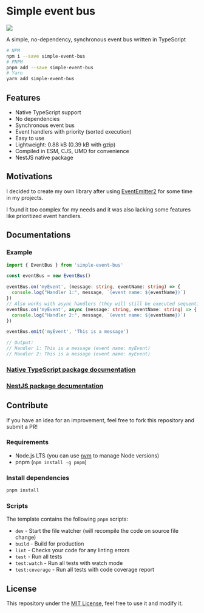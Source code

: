 # Simple event bus
![](https://github.com/SylvainMarty/simple-event-bus/workflows/CI/badge.svg)

A simple, no-dependency, synchronous event bus written in TypeScript

```bash
# NPM
npm i --save simple-event-bus
# PNPM
pnpm add --save simple-event-bus
# Yarn
yarn add simple-event-bus
```

## Features

* Native TypeScript support
* No dependencies
* Synchronous event bus
* Event handlers with priority (sorted execution)
* Easy to use
* Lightweight: 0.88 kB (0.39 kB with gzip)
* Compiled in ESM, CJS, UMD for convenience
* NestJS native package

## Motivations

I decided to create my own library after using [EventEmitter2](https://github.com/EventEmitter2/EventEmitter2) for some time in my projects.

I found it too complex for my needs and it was also lacking some features like prioritized event handlers.

## Documentations

### Example
```ts
import { EventBus } from 'simple-event-bus'

const eventBus = new EventBus()

eventBus.on('myEvent', (message: string, eventName: string) => {
  console.log("Handler 1:", message, `(event name: ${eventName})`)
})
// Also works with async handlers (they will still be executed sequentially)
eventBus.on('myEvent', async (message: string, eventName: string) => {
  console.log("Handler 2:", message, `(event name: ${eventName})`)
})

eventBus.emit('myEvent', 'This is a message')

// Output:
// Handler 1: This is a message (event name: myEvent)
// Handler 2: This is a message (event name: myEvent)
```

### [Native TypeScript package documentation](https://github.com/SylvainMarty/simple-event-bus/tree/main/packages/simple-event-bus)

### [NestJS package documentation](https://github.com/SylvainMarty/simple-event-bus/tree/main/packages/simple-event-bus)

## Contribute

If you have an idea for an improvement, feel free to fork this repository and submit a PR!

### Requirements

* Node.js LTS (you can use [nvm](https://github.com/nvm-sh/nvm) to manage Node versions)
* pnpm (`npm install -g pnpm`)

### Install dependencies

```bash
pnpm install
```

### Scripts

The template contains the following `pnpm` scripts:

* `dev` - Start the file watcher (will recompile the code on source file change)
* `build` - Build for production
* `lint` - Checks your code for any linting errors
* `test` - Run all tests
* `test:watch` - Run all tests with watch mode
* `test:coverage` - Run all tests with code coverage report

## License

This repository under the [MIT License](LICENSE), feel free to use it and modify it.
